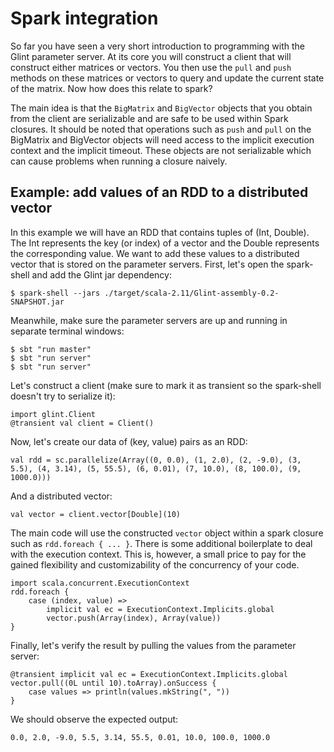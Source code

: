 # Spark integration

So far you have seen a very short introduction to programming with the Glint parameter server. At its core you will
construct a client that will construct either matrices or vectors. You then use the `pull` and `push` methods on these
matrices or vectors to query and update the current state of the matrix. Now how does this relate to spark?

The main idea is that the `BigMatrix` and `BigVector` objects that you obtain from the client are serializable and 
are safe to be used within Spark closures. It should be noted that operations such as `push` and `pull` on the 
BigMatrix and BigVector objects will need access to the implicit execution context and the implicit timeout. These 
objects are not serializable which can cause problems when running a closure naively.

## Example: add values of an RDD to a distributed vector
In this example we will have an RDD that contains tuples of (Int, Double). The Int represents the key (or index) of a 
vector and the Double represents the corresponding value. We want to add these values to a distributed vector that is 
stored on the parameter servers. First, let's open the spark-shell and add the Glint jar dependency:

    $ spark-shell --jars ./target/scala-2.11/Glint-assembly-0.2-SNAPSHOT.jar
    
Meanwhile, make sure the parameter servers are up and running in separate terminal windows:
 
    $ sbt "run master"
    $ sbt "run server"
    $ sbt "run server"
 
Let's construct a client (make sure to mark it as transient so the spark-shell doesn't try to serialize it):

    import glint.Client
    @transient val client = Client()
    
Now, let's create our data of (key, value) pairs as an RDD:
    
    val rdd = sc.parallelize(Array((0, 0.0), (1, 2.0), (2, -9.0), (3, 5.5), (4, 3.14), (5, 55.5), (6, 0.01), (7, 10.0), (8, 100.0), (9, 1000.0)))

And a distributed vector:

    val vector = client.vector[Double](10)
    
The main code will use the constructed `vector` object within a spark closure such as `rdd.foreach { ... }`. There is 
some additional boilerplate to deal with the execution context. This is, however, a small price to pay for the gained 
flexibility and customizability of the concurrency of your code.

    import scala.concurrent.ExecutionContext
    rdd.foreach {
        case (index, value) =>
            implicit val ec = ExecutionContext.Implicits.global
            vector.push(Array(index), Array(value))
    }
    
Finally, let's verify the result by pulling the values from the parameter server:

    @transient implicit val ec = ExecutionContext.Implicits.global
    vector.pull((0L until 10).toArray).onSuccess {
        case values => println(values.mkString(", "))
    }

We should observe the expected output:

    0.0, 2.0, -9.0, 5.5, 3.14, 55.5, 0.01, 10.0, 100.0, 1000.0
